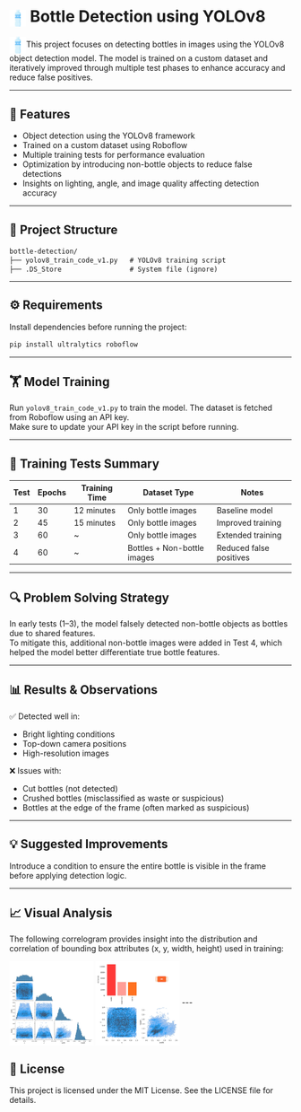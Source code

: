 <h1><img src="./README/water-bottle.png" alt="Bottle Icon" width="30" style="vertical-align: middle;"/> Bottle Detection using YOLOv8</h1>

<img src="./README/water-bottle.png" alt="Bottle Icon" width="30" style="vertical-align: middle;"/>This project focuses on detecting bottles in images using the YOLOv8 object detection model. The model is trained on a custom dataset and iteratively improved through multiple test phases to enhance accuracy and reduce false positives.

---

## 🚀 Features

- Object detection using the YOLOv8 framework
- Trained on a custom dataset using Roboflow
- Multiple training tests for performance evaluation
- Optimization by introducing non-bottle objects to reduce false detections
- Insights on lighting, angle, and image quality affecting detection accuracy

---

## 📂 Project Structure

```
bottle-detection/
├── yolov8_train_code_v1.py   # YOLOv8 training script
├── .DS_Store                 # System file (ignore)
```

---

## ⚙️ Requirements

Install dependencies before running the project:

```bash
pip install ultralytics roboflow
```

---

## 🏋️ Model Training

Run `yolov8_train_code_v1.py` to train the model. The dataset is fetched from Roboflow using an API key.  
Make sure to update your API key in the script before running.

---

## 🧪 Training Tests Summary

| Test | Epochs | Training Time | Dataset Type                | Notes                   |
| ---- | ------ | ------------- | --------------------------- | ----------------------- |
| 1    | 30     | 12 minutes    | Only bottle images          | Baseline model          |
| 2    | 45     | 15 minutes    | Only bottle images          | Improved training       |
| 3    | 60     | ~             | Only bottle images          | Extended training       |
| 4    | 60     | ~             | Bottles + Non-bottle images | Reduced false positives |

---

## 🔍 Problem Solving Strategy

In early tests (1–3), the model falsely detected non-bottle objects as bottles due to shared features.  
To mitigate this, additional non-bottle images were added in Test 4, which helped the model better differentiate true bottle features.

---

## 📊 Results & Observations

✅ Detected well in:

- Bright lighting conditions
- Top-down camera positions
- High-resolution images

❌ Issues with:

- Cut bottles (not detected)
- Crushed bottles (misclassified as waste or suspicious)
- Bottles at the edge of the frame (often marked as suspicious)

---

## 💡 Suggested Improvements

Introduce a condition to ensure the entire bottle is visible in the frame before applying detection logic.

---

## 📈 Visual Analysis

The following correlogram provides insight into the distribution and correlation of bounding box attributes (x, y, width, height) used in training:

<img src="./README/labels_correlogram.jpg" alt="Labels Correlogram" width="150" style="vertical-align: middle;"/>

<img src="./README/labels.jpg" alt="Labels Distribution" width="150" style="vertical-align: middle;"/>
---

## 📄 License

This project is licensed under the MIT License. See the LICENSE file for details.
